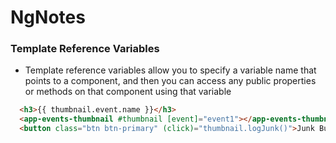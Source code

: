 # NgNotes

### Template Reference Variables
*  Template reference variables allow you to specify a variable name that points to a component, and then you can access any public properties or methods on that component using that variable
``` html
  <h3>{{ thumbnail.event.name }}</h3>
  <app-events-thumbnail #thumbnail [event]="event1"></app-events-thumbnail>
  <button class="btn btn-primary" (click)="thumbnail.logJunk()">Junk Button</button>
  ```